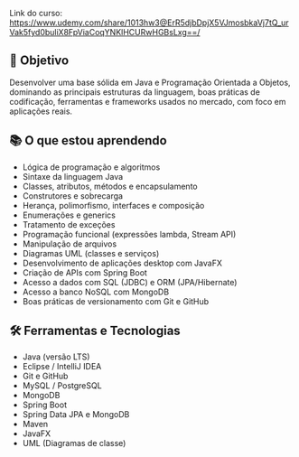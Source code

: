 Link do curso: https://www.udemy.com/share/1013hw3@ErR5djbDpjX5VJmosbkaVj7tQ_urVak5fyd0buliX8FpViaCoqYNKlHCURwHGBsLxg==/

## 🎯 Objetivo

Desenvolver uma base sólida em Java e Programação Orientada a Objetos, dominando as principais estruturas da linguagem, boas práticas de codificação, ferramentas e frameworks usados no mercado, com foco em aplicações reais.

## 📚 O que estou aprendendo

- Lógica de programação e algoritmos
- Sintaxe da linguagem Java
- Classes, atributos, métodos e encapsulamento
- Construtores e sobrecarga
- Herança, polimorfismo, interfaces e composição
- Enumerações e generics
- Tratamento de exceções
- Programação funcional (expressões lambda, Stream API)
- Manipulação de arquivos
- Diagramas UML (classes e serviços)
- Desenvolvimento de aplicações desktop com JavaFX
- Criação de APIs com Spring Boot
- Acesso a dados com SQL (JDBC) e ORM (JPA/Hibernate)
- Acesso a banco NoSQL com MongoDB
- Boas práticas de versionamento com Git e GitHub

## 🛠️ Ferramentas e Tecnologias

- Java (versão LTS)
- Eclipse / IntelliJ IDEA
- Git e GitHub
- MySQL / PostgreSQL
- MongoDB
- Spring Boot
- Spring Data JPA e MongoDB
- Maven
- JavaFX
- UML (Diagramas de classe)
